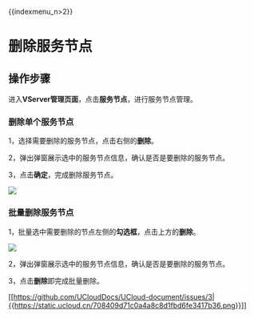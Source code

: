 {{indexmenu_n>2}}

# 删除服务节点

## 操作步骤

进入**VServer管理页面**，点击**服务节点**，进行服务节点管理。

### 删除单个服务节点

1，选择需要删除的服务节点，点击右侧的**删除**。

2，弹出弹窗展示选中的服务节点信息，确认是否是要删除的服务节点。

3，点击**确定**，完成删除服务节点。

![](https://static.ucloud.cn/ccaecfe369dd42c9b71e7be0e8d2026d.png)

### 批量删除服务节点

1，批量选中需要删除的节点左侧的**勾选框**，点击上方的**删除**。

![](https://static.ucloud.cn/94af1883dba94ed6b8ffe914039f30ad.png)

2，弹出弹窗展示选中的服务节点信息，确认是否是要删除的服务节点。

3，点击**删除**即完成批量删除。

 [[https://github.com/UCloudDocs/UCloud-document/issues/3|{{https://static.ucloud.cn/708409d71c0a4a8c8d1fbd6fe3417b36.png}}]]

